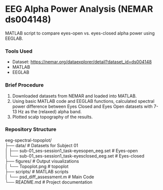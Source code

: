 # EEG Alpha Power Analysis (NEMAR ds004148)  
MATLAB script to compare eyes-open vs. eyes-closed alpha power using EEGLAB. 

### Tools Used
- Dataset: https://nemar.org/dataexplorer/detail?dataset_id=ds004148
- MATLAB
- EEGLAB

### Brief Procedure
1. Downloaded datasets from NEMAR and loaded into MATLAB.
2. Using basic MATLAB code and EEGLAB functions, calculated spectral power difference between Eyes Closed and Eyes Open datasets with 7-13 Hz as the (relaxed) alpha band.
3. Plotted scalp topography of the results.

### Repository Structure
eeg-spectral-topoplot/ \
├── data/                                                # Datasets for Subject 01 \
│   ├── sub-01_ses-session1_task-eyesopen_eeg.set        # Eyes-open \
│   └── sub-01_ses-session1_task-eyesclosed_eeg.set      # Eyes-closed \
├── figures/                                              # Output visualizations \
│   └── Topoplot.png                                      # topoplot \
├── scripts/                                              # MATLAB scripts \
│   └── psd_diff_assessment.m                             # Main Code \
└── README.md                                            # Project documentation 
